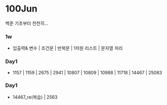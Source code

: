 # 100Jun
백준 기초부터 천천히...

### 1w
- 입출력& 변수 | 조건문 | 반복문 | 1차원 리스트 | 문자열 처리

### Day1
- 1157 | 1159 | 2675 | 2941 | 10807 | 10809 | 10988 | 11718 | 14467 | 25083

### Day1
- 14467_re(복습) | 2563
